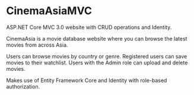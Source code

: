 # CinemaAsiaMVC
ASP.NET Core MVC 3.0 website with CRUD operations and Identity.

CinemaAsia is a movie database website where you can browse the latest movies from across Asia.

Users can browse movies by country or genre. Registered users can save movies to their watchlist. Users with the Admin role can upload and delete movies.

Makes use of Entity Framework Core and Identity with role-based authorization.

